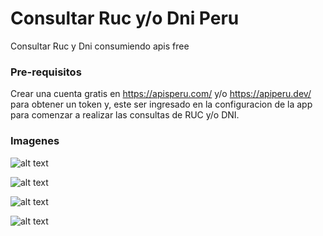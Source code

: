 # Consultar Ruc y/o Dni Peru
Consultar Ruc y Dni consumiendo apis free

### Pre-requisitos
Crear una cuenta gratis en https://apisperu.com/ y/o https://apiperu.dev/ para obtener un token y, este ser ingresado en la configuracion de la app para comenzar a realizar las consultas de RUC y/o DNI.

### Imagenes
![alt text](https://drive.google.com/file/d/15nZv19b98vDgN6hU5AvimkrAPyHppI39/view?usp=sharing)

![alt text](https://drive.google.com/file/d/1MWI0V7KEsxOEzeKXm6S2TnB5LQ2qhjY7/view?usp=sharing)

![alt text](https://drive.google.com/file/d/1fifo5gyVUfxkCje65PygovQ3LBEtkH9d/view?usp=sharing)

![alt text](https://drive.google.com/file/d/1V_kEi9cvN6zNthv2kLb3QXmDGc2JHESA/view?usp=sharing)
